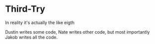 # Third-Try
In reality it's actually the like eigth

Dustin writes some code, Nate writes other code, but most importantly Jakob writes all the code.

